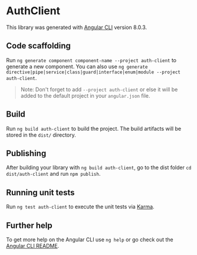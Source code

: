 # AuthClient

This library was generated with [Angular CLI](https://github.com/angular/angular-cli) version 8.0.3.

## Code scaffolding

Run `ng generate component component-name --project auth-client` to generate a new component. You can also use `ng generate directive|pipe|service|class|guard|interface|enum|module --project auth-client`.
> Note: Don't forget to add `--project auth-client` or else it will be added to the default project in your `angular.json` file. 

## Build

Run `ng build auth-client` to build the project. The build artifacts will be stored in the `dist/` directory.

## Publishing

After building your library with `ng build auth-client`, go to the dist folder `cd dist/auth-client` and run `npm publish`.

## Running unit tests

Run `ng test auth-client` to execute the unit tests via [Karma](https://karma-runner.github.io).

## Further help

To get more help on the Angular CLI use `ng help` or go check out the [Angular CLI README](https://github.com/angular/angular-cli/blob/master/README.md).
